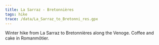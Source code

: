 ```yaml
---
title: La Sarraz - Bretonnières 
tags: hike
trace: /data/La_Sarraz_to_Bretonni_res.gpx
---
```


Winter hike from La Sarraz to Bretonnières along the Venoge. Coffee and cake in
Romanmôtier.
